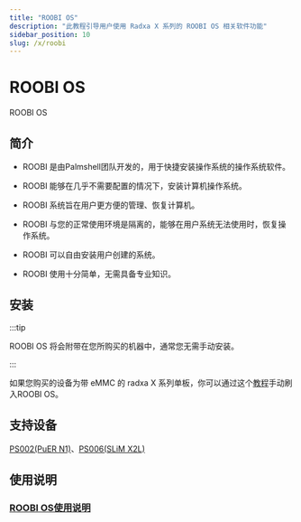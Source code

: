```yaml
---
title: "ROOBI OS"
description: "此教程引导用户使用 Radxa X 系列的 ROOBI OS 相关软件功能"
sidebar_position: 10
slug: /x/roobi
---
```


# ROOBI OS

ROOBI OS

## 简介

- ROOBI 是由Palmshell团队开发的，用于快捷安装操作系统的操作系统软件。

- ROOBI 能够在几乎不需要配置的情况下，安装计算机操作系统。

- ROOBI 系统旨在用户更方便的管理、恢复计算机。

- ROOBI 与您的正常使用环境是隔离的，能够在用户系统无法使用时，恢复操作系统。

- ROOBI 可以自由安装用户创建的系统。

- ROOBI 使用十分简单，无需具备专业知识。

## 安装

:::tip

ROOBI OS 将会附带在您所购买的机器中，通常您无需手动安装。

:::

如果您购买的设备为带 eMMC 的 radxa X 系列单板，你可以通过这个[教程](/x/roobi/install-roobi)手动刷入ROOBI OS。

## 支持设备

[PS002(PuER N1)](https://palmshell.io/puer-n1)、[PS006(SLiM X2L)](https://palmshell.io/slim-x2l)

## 使用说明

### [ROOBI OS使用说明](https://palmshell.feishu.cn/wiki/EdOYwLvJIi8N63kAkpDcpm9ZnZd)
